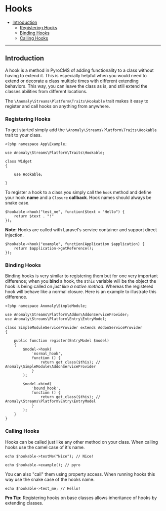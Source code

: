 # Hooks

- [Introduction](#introduction)
	- [Registering Hooks](#registering-hooks)
	- [Binding Hooks](#binding-hooks)
	- [Calling Hooks](#calling-hooks)

<hr>

<a name="introduction"></a>
## Introduction

A hook is a method in PyroCMS of adding functionality to a class without having to extend it. This is especially helpful when you would need to extend or decorate a class multiple times with different extending behaviors. This way, you can leave the class as is, and still extend the classes abilities from different locations.

The `\Anomaly\Streams\Platform\Traits\Hookable` trait makes it easy to register and call hooks on anything from anywhere.

<a name="registering-hooks"></a>
### Registering Hooks

To get started simply add the `\Anomaly\Streams\Platform\Traits\Hookable` trait to your class.

	<?php namespace App\Example;
	
	use Anomaly\Streams\Platform\Traits\Hookable;
	
	class Widget
	{
		
		use Hookable;
		
	}

To register a hook to a class you simply call the `hook` method and define your hook **name** and a `Closure` **callback**. Hook names should always be snake case.

	$hookable->hook("test_me", function($text = "Hello") {
		return $text . "!"
	});

<div class="alert alert-info">
<strong>Note:</strong> Hooks are called with Laravel's service container and support direct injection.
</div>

	$hookable->hook("example", function(Application $application) {
		return $application->getReference();
	});

<a name="binding-hooks"></a>
### Binding Hooks

Binding hooks is very similar to registering them but for one very important difference; when you **bind** a hook, the `$this` variable will be the object the hook is being called on *just like a native method*. Whereas the registered hook will behave like a normal closure. Here is an example to illustrate this difference.

	<?php namespace Anomaly\SimpleModule;

	use Anomaly\Streams\Platform\Addon\AddonServiceProvider;
	use Anomaly\Streams\Platform\Entry\EntryModel;

	class SimpleModuleServiceProvider extends AddonServiceProvider
	{
		
	    public function register(EntryModel $model)
	    {
	        $model->hook(
		    	'normal_hook',
		    	function () {
					return get_class($this); // Anomaly\SimpleModule\AddonServiceProvider
		    	}
	        );
	        
	        $model->bind(
            	'bound_hook',
            	function () {
					return get_class($this); // Anomaly\Streams\Platform\Entry\EntryModel
            	}
	        );
	    }
	}

<a name="calling-hooks"></a>
### Calling Hooks

Hooks can be called just like any other method on your class. When calling hooks use the camel case of it's name.

	echo $hookable->testMe("Nice"); // Nice!
	
	echo $hookable->example(); // pyro

You can also "call" them using property access. When running hooks this way use the snake case of the hooks name.

	echo $hookable->test_me; // Hello!

<div class="alert alert-primary">
<strong>Pro Tip:</strong> Registering hooks on base classes allows inheritance of hooks by extending classes.
</div>